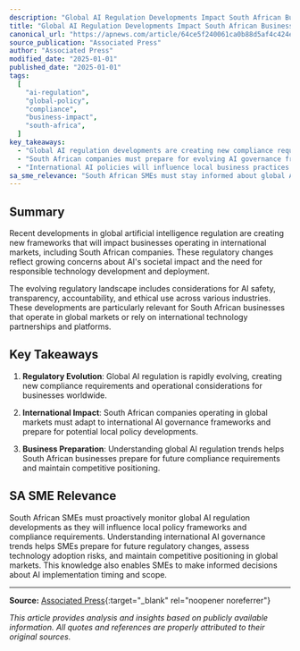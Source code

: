 ```yaml
---
description: "Global AI Regulation Developments Impact South African Business Landscape - Analysis and insights for South African SMEs on AI adoption, implementation strategies, and business transformation opportunities."
title: "Global AI Regulation Developments Impact South African Business Landscape"
canonical_url: "https://apnews.com/article/64ce5f240061ca0b88d5af4c424e1f3b"
source_publication: "Associated Press"
author: "Associated Press"
modified_date: "2025-01-01"
published_date: "2025-01-01"
tags:
  [
    "ai-regulation",
    "global-policy",
    "compliance",
    "business-impact",
    "south-africa",
  ]
key_takeaways:
  - "Global AI regulation developments are creating new compliance requirements for businesses worldwide"
  - "South African companies must prepare for evolving AI governance frameworks"
  - "International AI policies will influence local business practices and technology adoption"
sa_sme_relevance: "South African SMEs must stay informed about global AI regulation trends as they will influence local policy development and compliance requirements. Understanding international AI governance frameworks helps SMEs prepare for future regulatory changes and maintain competitive positioning in the global market."
---
```

<script type="application/ld+json">
{
  "@context": "https://schema.org",
  "@type": "Article",
  "headline": "Global AI Regulation Developments Impact South African Business Landscape",
  "description": "Global AI Regulation Developments Impact South African Business Landscape - Analysis and insights for South African SMEs on AI adoption, implementation strategies, and business transformation opportunities.",
  "author": {
    "@type": "Organization",
    "name": "Associated Press"
  },
  "publisher": {
    "@type": "Organization",
    "name": "Aurellius"
  },
  "datePublished": "2025-01-01",
  "dateModified": "2025-01-01",
  "mainEntityOfPage": {
    "@type": "WebPage",
    "@id": "https://apnews.com/article/64ce5f240061ca0b88d5af4c424e1f3b"
  }
}
</script>

## Summary

Recent developments in global artificial intelligence regulation are creating new frameworks that will impact businesses operating in international markets, including South African companies. These regulatory changes reflect growing concerns about AI's societal impact and the need for responsible technology development and deployment.

The evolving regulatory landscape includes considerations for AI safety, transparency, accountability, and ethical use across various industries. These developments are particularly relevant for South African businesses that operate in global markets or rely on international technology partnerships and platforms.

## Key Takeaways

1. **Regulatory Evolution**: Global AI regulation is rapidly evolving, creating new compliance requirements and operational considerations for businesses worldwide.

2. **International Impact**: South African companies operating in global markets must adapt to international AI governance frameworks and prepare for potential local policy developments.

3. **Business Preparation**: Understanding global AI regulation trends helps South African businesses prepare for future compliance requirements and maintain competitive positioning.

## SA SME Relevance

South African SMEs must proactively monitor global AI regulation developments as they will influence local policy frameworks and compliance requirements. Understanding international AI governance trends helps SMEs prepare for future regulatory changes, assess technology adoption risks, and maintain competitive positioning in global markets. This knowledge also enables SMEs to make informed decisions about AI implementation timing and scope.


---

**Source:** [Associated Press](https://apnews.com/article/64ce5f240061ca0b88d5af4c424e1f3b){:target="_blank" rel="noopener noreferrer"}

*This article provides analysis and insights based on publicly available information. All quotes and references are properly attributed to their original sources.*